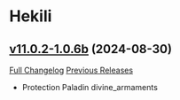 # Hekili

## [v11.0.2-1.0.6b](https://github.com/Hekili/hekili/tree/v11.0.2-1.0.6b) (2024-08-30)
[Full Changelog](https://github.com/Hekili/hekili/compare/v11.0.2-1.0.6a...v11.0.2-1.0.6b) [Previous Releases](https://github.com/Hekili/hekili/releases)

- Protection Paladin divine\_armaments  
